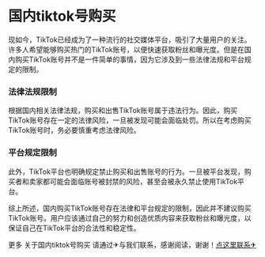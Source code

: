 # 国内tiktok号购买

现如今，TikTok已经成为了一种流行的社交媒体平台，吸引了大量用户的关注。许多人希望能够购买热门的TikTok账号，以便快速获取粉丝和曝光度。但是在国内购买TikTok账号并不是一件简单的事情，因为它涉及到一些法律法规和平台规定的限制。

### 法律法规限制

根据国内相关法律法规，购买和出售TikTok账号属于违法行为。因此，购买TikTok账号存在一定的法律风险，一旦被发现可能会面临处罚。所以在考虑购买TikTok账号时，务必要慎重考虑法律风险。

### 平台规定限制

此外，TikTok平台也明确规定禁止购买和出售账号的行为。一旦被平台发现，购买者和卖家都可能会面临账号被封禁的风险，甚至会被永久禁止使用TikTok平台。

综上所述，国内购买TikTok账号存在法律和平台规定的限制，因此并不建议购买TikTok账号。用户应该通过自己的努力和创造优质内容来获取粉丝和曝光度，以保证自己在TikTok平台的合法性和稳定性。

更多 关于国内tiktok号购买 请通过✈与我们联系，感谢阅读，谢谢！[点这里联系✈](https://abc.k02.cc)